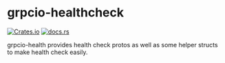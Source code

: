 # grpcio-healthcheck

[![Crates.io](https://img.shields.io/crates/v/grpcio-health.svg?maxAge=2592000)](https://crates.io/crates/grpcio-health)
[![docs.rs](https://docs.rs/grpcio-health/badge.svg)](https://docs.rs/grpcio-health)

grpcio-health provides health check protos as well as some helper structs to make
health check easily.

